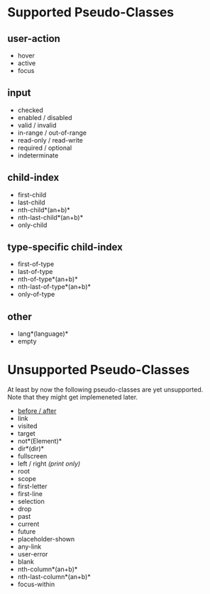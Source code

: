 # Supported Pseudo-Classes
## user-action
* hover
* active
* focus

## input
* checked
* enabled / disabled
* valid / invalid
* in-range / out-of-range
* read-only / read-write
* required / optional
* indeterminate

## child-index
* first-child
* last-child
* nth-child*(an+b)*
* nth-last-child*(an+b)*
* only-child

## type-specific child-index
* first-of-type
* last-of-type
* nth-of-type*(an+b)*
* nth-last-of-type*(an+b)*
* only-of-type

## other
* lang*(language)*
* empty

# Unsupported Pseudo-Classes
At least by now the following pseudo-classes are yet unsupported. <br>
Note that they might get implemeneted later.

* [before / after](https://github.com/rofrischmann/react-look/issues/24)
* link
* visited
* target
* not*(Element)*
* dir*(dir)*
* fullscreen
* left / right *(print only)*
* root
* scope
* first-letter
* first-line
* selection
* drop
* past 
* current 
* future 
* placeholder-shown 
* any-link
* user-error
* blank
* nth-column*(an+b)*
* nth-last-column*(an+b)*
* focus-within



